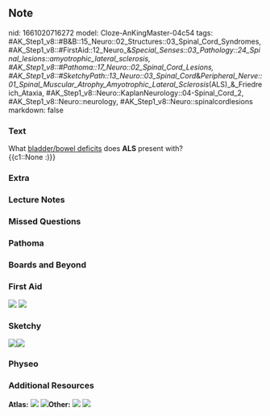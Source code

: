 ## Note
nid: 1661020716272
model: Cloze-AnKingMaster-04c54
tags: #AK_Step1_v8::#B&B::15_Neuro::02_Structures::03_Spinal_Cord_Syndromes, #AK_Step1_v8::#FirstAid::12_Neuro_&_Special_Senses::03_Pathology::24_Spinal_lesions::amyotrophic_lateral_sclerosis, #AK_Step1_v8::#Pathoma::17_Neuro::02_Spinal_Cord_Lesions, #AK_Step1_v8::#SketchyPath::13_Neuro::03_Spinal_Cord_&_Peripheral_Nerve::01_Spinal_Muscular_Atrophy_Amyotrophic_Lateral_Sclerosis_(ALS)_&_Friedreich_Ataxia, #AK_Step1_v8::Neuro::KaplanNeurology::04-Spinal_Cord_2, #AK_Step1_v8::Neuro::neurology, #AK_Step1_v8::Neuro::spinalcordlesions
markdown: false

### Text
<div>
  What <u>bladder/bowel deficits</u> does <b>ALS</b> present with?
</div>
<div>
  {{c1::None :)}}
</div>

### Extra


### Lecture Notes


### Missed Questions


### Pathoma


### Boards and Beyond


### First Aid
<img src="tmpplUDyq.png"> <img src="tmpmt1mr1.png">

### Sketchy
<img src="ALS%20UMN%20LMN_1566160514431.jpg"><img src= 
"Zoverall%20picture%20(91)_1566160514431.JPG">

### Physeo


### Additional Resources
<b>Atlas:</b> <img src="tmpDUu4CS.png"> <img src=
"tmpfIXal1.png"><b>Other:</b> <img src="tmpqv4KhQ.png"> <img src= 
"tmpR7fSIt.png">
